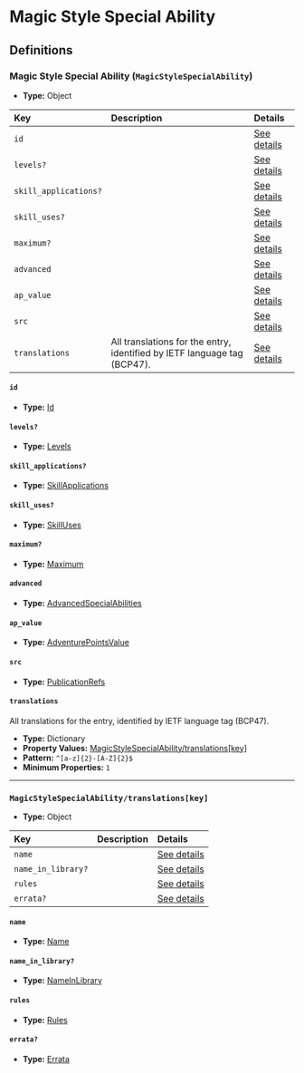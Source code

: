 # Magic Style Special Ability

## Definitions

### <a name="MagicStyleSpecialAbility"></a> Magic Style Special Ability (`MagicStyleSpecialAbility`)

- **Type:** Object

Key | Description | Details
:-- | :-- | :--
`id` |  | <a href="#MagicStyleSpecialAbility/id">See details</a>
`levels?` |  | <a href="#MagicStyleSpecialAbility/levels">See details</a>
`skill_applications?` |  | <a href="#MagicStyleSpecialAbility/skill_applications">See details</a>
`skill_uses?` |  | <a href="#MagicStyleSpecialAbility/skill_uses">See details</a>
`maximum?` |  | <a href="#MagicStyleSpecialAbility/maximum">See details</a>
`advanced` |  | <a href="#MagicStyleSpecialAbility/advanced">See details</a>
`ap_value` |  | <a href="#MagicStyleSpecialAbility/ap_value">See details</a>
`src` |  | <a href="#MagicStyleSpecialAbility/src">See details</a>
`translations` | All translations for the entry, identified by IETF language tag (BCP47). | <a href="#MagicStyleSpecialAbility/translations">See details</a>

#### <a name="MagicStyleSpecialAbility/id"></a> `id`

- **Type:** <a href="../_Activatable.md#Id">Id</a>

#### <a name="MagicStyleSpecialAbility/levels"></a> `levels?`

- **Type:** <a href="../_Activatable.md#Levels">Levels</a>

#### <a name="MagicStyleSpecialAbility/skill_applications"></a> `skill_applications?`

- **Type:** <a href="../_Activatable.md#SkillApplications">SkillApplications</a>

#### <a name="MagicStyleSpecialAbility/skill_uses"></a> `skill_uses?`

- **Type:** <a href="../_Activatable.md#SkillUses">SkillUses</a>

#### <a name="MagicStyleSpecialAbility/maximum"></a> `maximum?`

- **Type:** <a href="../_Activatable.md#Maximum">Maximum</a>

#### <a name="MagicStyleSpecialAbility/advanced"></a> `advanced`

- **Type:** <a href="../_Activatable.md#AdvancedSpecialAbilities">AdvancedSpecialAbilities</a>

#### <a name="MagicStyleSpecialAbility/ap_value"></a> `ap_value`

- **Type:** <a href="../_Activatable.md#AdventurePointsValue">AdventurePointsValue</a>

#### <a name="MagicStyleSpecialAbility/src"></a> `src`

- **Type:** <a href="../source/_PublicationRef.md#PublicationRefs">PublicationRefs</a>

#### <a name="MagicStyleSpecialAbility/translations"></a> `translations`

All translations for the entry, identified by IETF language tag (BCP47).

- **Type:** Dictionary
- **Property Values:** <a href="#MagicStyleSpecialAbility/translations[key]">MagicStyleSpecialAbility/translations[key]</a>
- **Pattern:** `^[a-z]{2}-[A-Z]{2}$`
- **Minimum Properties:** `1`

---

### <a name="MagicStyleSpecialAbility/translations[key]"></a> `MagicStyleSpecialAbility/translations[key]`

- **Type:** Object

Key | Description | Details
:-- | :-- | :--
`name` |  | <a href="#MagicStyleSpecialAbility/translations[key]/name">See details</a>
`name_in_library?` |  | <a href="#MagicStyleSpecialAbility/translations[key]/name_in_library">See details</a>
`rules` |  | <a href="#MagicStyleSpecialAbility/translations[key]/rules">See details</a>
`errata?` |  | <a href="#MagicStyleSpecialAbility/translations[key]/errata">See details</a>

#### <a name="MagicStyleSpecialAbility/translations[key]/name"></a> `name`

- **Type:** <a href="../_Activatable.md#Name">Name</a>

#### <a name="MagicStyleSpecialAbility/translations[key]/name_in_library"></a> `name_in_library?`

- **Type:** <a href="../_Activatable.md#NameInLibrary">NameInLibrary</a>

#### <a name="MagicStyleSpecialAbility/translations[key]/rules"></a> `rules`

- **Type:** <a href="../_Activatable.md#Rules">Rules</a>

#### <a name="MagicStyleSpecialAbility/translations[key]/errata"></a> `errata?`

- **Type:** <a href="../source/_Erratum.md#Errata">Errata</a>
